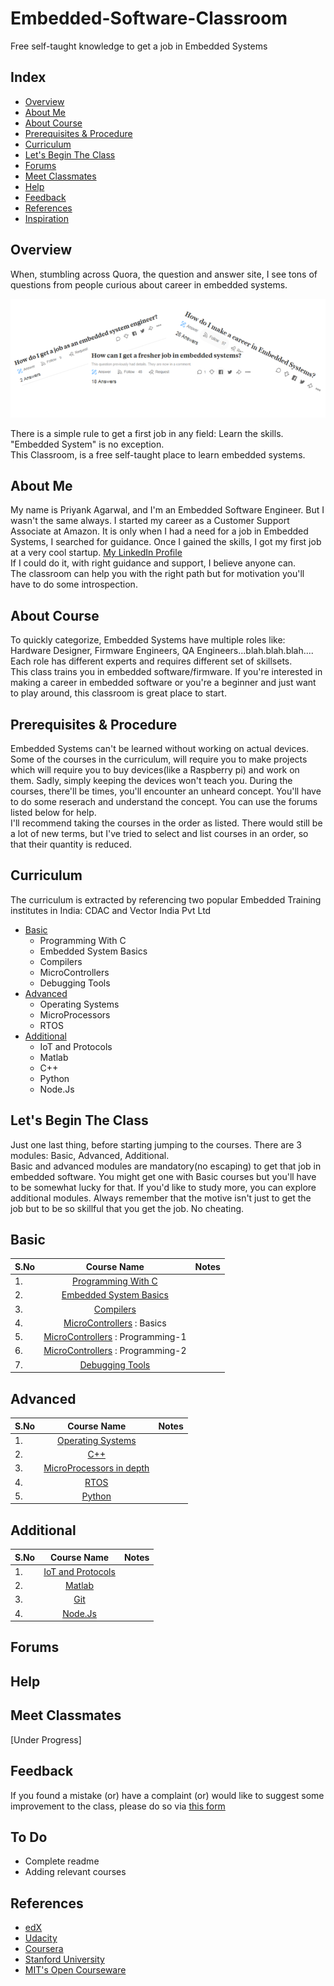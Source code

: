 # Embedded-Software-Classroom
Free self-taught knowledge to get a job in Embedded Systems


## Index
 - [Overview](#Overview)
 - [About Me](#About-Me)
 - [About Course](#About-Course)
 - [Prerequisites & Procedure](##Prerequisites-&-Procedure)
 - [Curriculum](#Curriculum)
 - [Let's Begin The Class](Let's-Begin-The-Class)
 - [Forums](#Forums)
 - [Meet Classmates](#Meet-Classmates)
 - [Help](#Help)
 - [Feedback](#Feedback)
 - [References](#References)
 - [Inspiration](#Inspiration)



## Overview
When, stumbling across Quora, the question and answer site, I see tons of questions from people curious about career in embedded systems.
<p align="center">
	<img src="https://github.com/dremotion/Embedded-Software-Classroom/blob/master/images/image_one.png?raw=true">
</p>

There is a simple rule to get a first job in any field: Learn the skills. "Embedded System" is no exception.\
This Classroom, is a free self-taught place to learn embedded systems.


## About Me
My name is Priyank Agarwal, and I'm an Embedded Software Engineer. But I wasn't the same always. I started my career as a Customer Support Associate at Amazon. It is only when I had a need for a job in Embedded Systems, I searched for guidance.  Once I gained the skills, I got my first job at a very cool startup. [My LinkedIn Profile](https://www.linkedin.com/in/priyank01)\
If I could do it, with right guidance and support, I believe anyone can.\
The classroom can help you with the right path but for motivation you'll have to do some introspection. 


## About Course
To quickly categorize, Embedded Systems have multiple roles like: Hardware Designer, Firmware Engineers, QA Engineers...blah.blah.blah....\
Each role has different experts and requires different set of skillsets.\
This class trains you in embedded software/firmware. If you're interested in making a career in embedded software or you're a beginner and just want to play around, this classroom is great place to start.



## Prerequisites & Procedure
Embedded Systems can't be learned without working on actual devices. Some of the courses in the curriculum, will require you to make projects which will require you to buy devices(like a Raspberry pi) and work on them. Sadly, simply keeping the devices won't teach you.
During the courses, there'll be times, you'll encounter an unheard concept. You'll have to do some reserach and understand the concept. You can use the forums listed below for help. \
I'll recommend taking the courses in the order as listed. There would still be a lot of new terms, but I've tried to select and list courses in an order, so that their quantity is reduced.


## Curriculum
The curriculum is extracted by referencing two popular Embedded Training institutes in India: CDAC and Vector India Pvt Ltd
  - [Basic](#Basic)
    - Programming With C
    - Embedded System Basics
    - Compilers
    - MicroControllers
    - Debugging Tools
  - [Advanced](#Advanced)
    - Operating Systems
    - MicroProcessors
    - RTOS
  - [Additional](#Additional)
    - IoT and Protocols
    - Matlab
    - C++
    - Python
    - Node.Js


## Let's Begin The Class
Just one last thing, before starting jumping to the courses. There are 3 modules: Basic, Advanced, Additional.\
Basic and advanced modules are mandatory(no escaping) to get that job in embedded software. You might get one with Basic courses but you'll have to be somewhat lucky for that. If you'd like to study more, you can explore additional modules.
Always remember that the motive isn't just to get the job but to be so skillful that you get the job. No cheating.


## Basic

| S.No | Course Name                             |     Notes      |
| ---- |:---------------------------------------:|:--------------:|
|  1.  | [Programming With C][1]                 |                |
|  2.  | [Embedded System Basics][2]             |                |
|  3.  | [Compilers][3]                          |                |
|  4.  | [MicroControllers][4]  : Basics         |                |
|  5.  | [MicroControllers][26] : Programming-1  |                |
|  6.  | [MicroControllers][27] : Programming-2  |                |
|  7.  | [Debugging Tools][5]                    |                |



## Advanced

| S.No |  Course Name                       | Notes         |
| ---- |:----------------------------------:|:-------------:|
|  1.  | [Operating Systems][6]             |               |
|  2.  | [C++][7]                           |               |
|  3.  | [MicroProcessors in depth][8]      |               |
|  4.  | [RTOS][9]                          |               |
|  5.  | [Python][10]                       |               |



## Additional

| S.No |   Course Name                     |  Notes         |
| ---- |:---------------------------------:|:--------------:|
|  1.  | [IoT and Protocols][11]           |                |
|  2.  | [Matlab][12]                      |                |
|  3.  | [Git][13]                         |                |
|  4.  | [Node.Js][14]                     |                |



## Forums




## Help



## Meet Classmates
[Under Progress]


## Feedback
If you found a mistake (or) have a complaint (or) would like to suggest some improvement to the class, please do so via [this form][20]



## To Do
- Complete readme
- Adding relevant courses



## References
- [edX][21]
- [Udacity][22]
- [Coursera][23]
- [Stanford University][24]
- [MIT's Open Courseware][25]








[1]: https://www.edx.org/course/programming-in-c-getting-started
[2]: https://www.coursera.org/learn/iot?specialization=iot
[3]: https://lagunita.stanford.edu/login?next=/courses/Engineering/Compilers/Fall2014/course/
[4]: #Basic
[5]: #Basic

[6]: #Advanced
[7]: #Advanced
[8]: #Advanced
[9]: #Advanced
[10]: #Advanced

[11]: #Additional
[12]: #Additional
[13]: #Additional
[14]: #Additional

[20]: https://goo.gl/forms/oCa6PITXG1ZD6Kqr1

[21]: https://www.edx.org
[22]: https://www.udacity.com
[23]: https://www.cousera.org
[24]: https://lagunita.stanford.edu
[25]: https://ocw.mit.edu/courses/

[26]: #Basic
[27]: #Basic